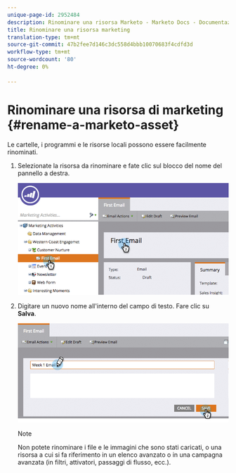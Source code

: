 ```yaml
---
unique-page-id: 2952484
description: Rinominare una risorsa Marketo - Marketo Docs - Documentazione prodotto
title: Rinominare una risorsa marketing
translation-type: tm+mt
source-git-commit: 47b2fee7d146c3dc558d4bbb10070683f4cdfd3d
workflow-type: tm+mt
source-wordcount: '80'
ht-degree: 0%

---
```



# Rinominare una risorsa di marketing {#rename-a-marketo-asset}

Le cartelle, i programmi e le risorse locali possono essere facilmente rinominati.

1. Selezionate la risorsa da rinominare e fate clic sul blocco del nome del pannello a destra.

   ![](assets/image2015-4-10-17-19-48.png)

1. Digitare un nuovo nome all&#39;interno del campo di testo. Fare clic su **Salva**.

   ![](assets/image2015-4-10-17-3a19-3a33.png)

   >[!NOTE]
   >
   >Non potete rinominare i file e le immagini che sono stati caricati, o una risorsa a cui si fa riferimento in un elenco avanzato o in una campagna avanzata (in filtri, attivatori, passaggi di flusso, ecc.).

